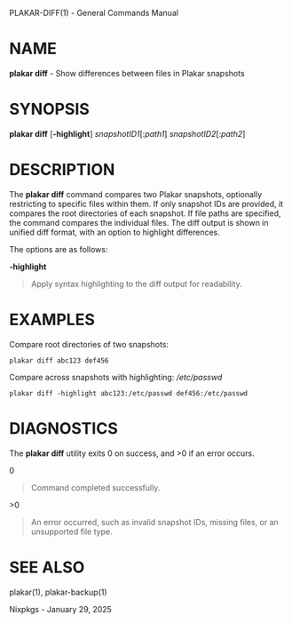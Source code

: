PLAKAR-DIFF(1) - General Commands Manual

# NAME

**plakar diff** - Show differences between files in Plakar snapshots

# SYNOPSIS

**plakar diff**
\[**-highlight**]
*snapshotID1*\[:*path1*]
*snapshotID2*\[:*path2*]

# DESCRIPTION

The
**plakar diff**
command compares two Plakar snapshots, optionally restricting to
specific files within them.
If only snapshot IDs are provided, it compares the root directories of
each snapshot.
If file paths are specified, the command compares the individual
files.
The diff output is shown in unified diff format, with an option to
highlight differences.

The options are as follows:

**-highlight**

> Apply syntax highlighting to the diff output for readability.

# EXAMPLES

Compare root directories of two snapshots:

	plakar diff abc123 def456

Compare
across snapshots with highlighting:
*/etc/passwd*

	plakar diff -highlight abc123:/etc/passwd def456:/etc/passwd

# DIAGNOSTICS

The **plakar diff** utility exits&#160;0 on success, and&#160;&gt;0 if an error occurs.

0

> Command completed successfully.

&gt;0

> An error occurred, such as invalid snapshot IDs, missing files, or an
> unsupported file type.

# SEE ALSO

plakar(1),
plakar-backup(1)

Nixpkgs - January 29, 2025
